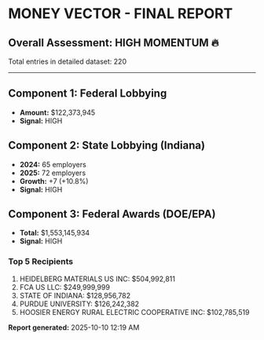 # MONEY VECTOR - FINAL REPORT

## Overall Assessment: HIGH MOMENTUM 🔥

Total entries in detailed dataset: 220

---

## Component 1: Federal Lobbying
- **Amount:** $122,373,945
- **Signal:** HIGH

## Component 2: State Lobbying (Indiana)
- **2024:** 65 employers
- **2025:** 72 employers
- **Growth:** +7 (+10.8%)
- **Signal:** HIGH

## Component 3: Federal Awards (DOE/EPA)
- **Total:** $1,553,145,934
- **Signal:** HIGH

### Top 5 Recipients
1. HEIDELBERG MATERIALS US INC: $504,992,811
2. FCA US LLC: $249,999,999
3. STATE OF INDIANA: $128,956,782
4. PURDUE UNIVERSITY: $126,242,382
5. HOOSIER ENERGY RURAL ELECTRIC COOPERATIVE INC: $102,785,519


**Report generated:** 2025-10-10 12:19 AM
